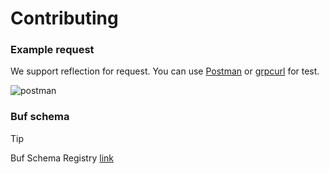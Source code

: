 # Contributing

### Example request

We support reflection for request. You can use [Postman](https://www.postman.com/) or [grpcurl](https://github.com/fullstorydev/grpcurl) for test.

![postman](https://blog.postman.com/wp-content/uploads/2022/01/grpc-author-msg.gif)

### Buf schema

> [!TIP]
> Buf Schema Registry [link](https://buf.build/shortlink-org/shortlink-link-link)
